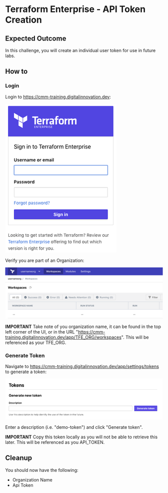 # Terraform Enterprise - API Token Creation

## Expected Outcome

In this challenge, you will create an individual user token for use in future labs.

## How to

### Login

Login to <https://cmm-training.digitalinnovation.dev>:

![](img/tfe-login.png)

Verify you are part of an Organization:

![](img/tfe-organization.png)

**IMPORTANT** Take note of you organization name, it can be found in the top left corner of the UI, or in the URL "https://cmm-training.digitalinnovation.dev/app/TFE_ORG/workspaces". This will be referenced as your TFE_ORG.

### Generate Token

Navigate to <https://cmm-training.digitalinnovation.dev/app/settings/tokens> to generate a token:

![](img/tfe-token-gen.png)

Enter a description (i.e. "demo-token") and click "Generate token".

**IMPORTANT** Copy this token locally as you will not be able to retrieve this later. This will be referenced as you API_TOKEN.

## Cleanup

You should now have the following:

* Organization Name
* Api Token

